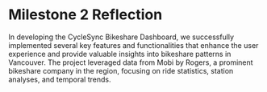 # Milestone 2 Reflection

In developing the CycleSync Bikeshare Dashboard, we successfully implemented several key features and functionalities that enhance the user experience and provide valuable insights into bikeshare patterns in Vancouver. The project leveraged data from Mobi by Rogers, a prominent bikeshare company in the region, focusing on ride statistics, station analyses, and temporal trends.

